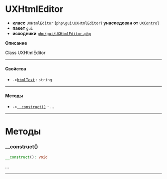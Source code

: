 # UXHtmlEditor

- **класс** `UXHtmlEditor` (`php\gui\UXHtmlEditor`) **унаследован от** [`UXControl`](api-docs/classes/php/gui/UXControl.ru.md)
- **пакет** `gui`
- **исходники** [`php/gui/UXHtmlEditor.php`](./src/main/resources/JPHP-INF/sdk/php/gui/UXHtmlEditor.php)

**Описание**

Class UXHtmlEditor

---

#### Свойства

- `->`[`htmlText`](#prop-htmltext) : `string`

---

#### Методы

- `->`[`__construct()`](#method-__construct) - _..._

---
# Методы

<a name="method-__construct"></a>

### __construct()
```php
__construct(): void
```
...

---
